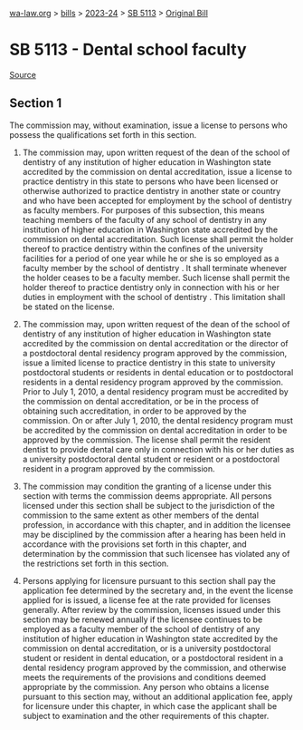 [wa-law.org](/) > [bills](/bills/) > [2023-24](/bills/2023-24) > [SB 5113](/bills/2023-24/sb/5113/) > [Original Bill](/bills/2023-24/sb/5113/1/)

# SB 5113 - Dental school faculty

[Source](http://lawfilesext.leg.wa.gov/biennium/2023-24/Pdf/Bills/Senate%20Bills/5113.pdf)

## Section 1
The commission may, without examination, issue a license to persons who possess the qualifications set forth in this section.

1. The commission may, upon written request of the dean of the school of dentistry of any institution of higher education in Washington state accredited by the commission on dental accreditation, issue a license to practice dentistry in this state to persons who have been licensed or otherwise authorized to practice dentistry in another state or country and who have been accepted for employment by the school of dentistry as faculty members. For purposes of this subsection, this means teaching members of the faculty of any school of dentistry in any institution of higher education in Washington state accredited by the commission on dental accreditation. Such license shall permit the holder thereof to practice dentistry within the confines of the university facilities for a period of one year while he or she is so employed as a faculty member by the school of dentistry . It shall terminate whenever the holder ceases to be a faculty member. Such license shall permit the holder thereof to practice dentistry only in connection with his or her duties in employment with the school of dentistry . This limitation shall be stated on the license.

2. The commission may, upon written request of the dean of the school of dentistry of any institution of higher education in Washington state accredited by the commission on dental accreditation or the director of a postdoctoral dental residency program approved by the commission, issue a limited license to practice dentistry in this state to university postdoctoral students or residents in dental education or to postdoctoral residents in a dental residency program approved by the commission. Prior to July 1, 2010, a dental residency program must be accredited by the commission on dental accreditation, or be in the process of obtaining such accreditation, in order to be approved by the commission. On or after July 1, 2010, the dental residency program must be accredited by the commission on dental accreditation in order to be approved by the commission. The license shall permit the resident dentist to provide dental care only in connection with his or her duties as a university postdoctoral dental student or resident or a postdoctoral resident in a program approved by the commission.

3. The commission may condition the granting of a license under this section with terms the commission deems appropriate. All persons licensed under this section shall be subject to the jurisdiction of the commission to the same extent as other members of the dental profession, in accordance with this chapter, and in addition the licensee may be disciplined by the commission after a hearing has been held in accordance with the provisions set forth in this chapter, and determination by the commission that such licensee has violated any of the restrictions set forth in this section.

4. Persons applying for licensure pursuant to this section shall pay the application fee determined by the secretary and, in the event the license applied for is issued, a license fee at the rate provided for licenses generally. After review by the commission, licenses issued under this section may be renewed annually if the licensee continues to be employed as a faculty member of the school of dentistry of any institution of higher education in Washington state accredited by the commission on dental accreditation, or is a university postdoctoral student or resident in dental education, or a postdoctoral resident in a dental residency program approved by the commission, and otherwise meets the requirements of the provisions and conditions deemed appropriate by the commission. Any person who obtains a license pursuant to this section may, without an additional application fee, apply for licensure under this chapter, in which case the applicant shall be subject to examination and the other requirements of this chapter.
